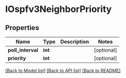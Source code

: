 # IOspfv3NeighborPriority

## Properties
Name | Type | Description | Notes
------------ | ------------- | ------------- | -------------
**poll_interval** | **int** |  | [optional] 
**priority** | **int** |  | [optional] 

[[Back to Model list]](../README.md#documentation-for-models) [[Back to API list]](../README.md#documentation-for-api-endpoints) [[Back to README]](../README.md)


